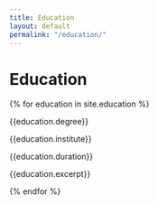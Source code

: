 ```yaml
---
title: Education
layout: default
permalink: "/education/"
---
```


# Education

{% for education in site.education %}

<div class="ap-education">
    <p class="ap-education-degree">{{education.degree}}</p>
    <p class="ap-education-institute">{{education.institute}}</p>
    <p class="ap-education-year">{{education.duration}}</p>
    <p class="ap-education-excerpt">{{education.excerpt}}</p>
</div>
{% endfor %}
